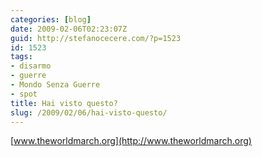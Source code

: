 ```yaml
---
categories: [blog]
date: 2009-02-06T02:23:07Z
guid: http://stefanocecere.com/?p=1523
id: 1523
tags:
- disarmo
- guerre
- Mondo Senza Guerre
- spot
title: Hai visto questo?
slug: /2009/02/06/hai-visto-questo/
---
```


[www.theworldmarch.org](http://www.theworldmarch.org)
